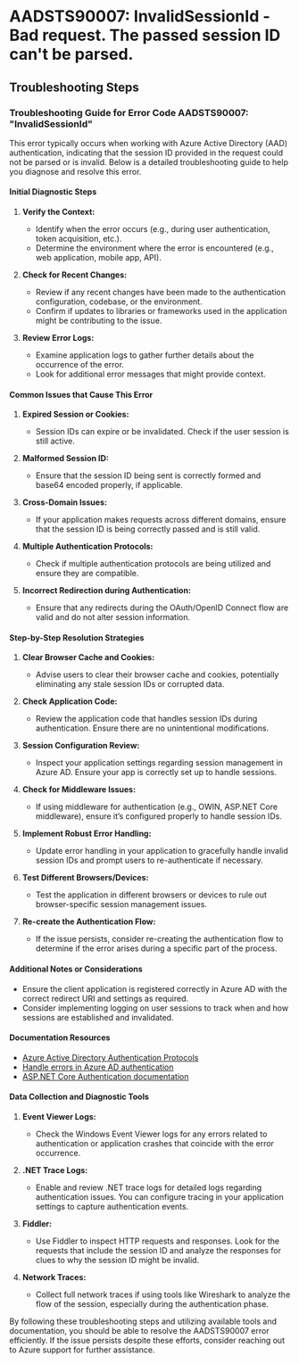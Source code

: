 # AADSTS90007: InvalidSessionId - Bad request. The passed session ID can't be parsed.


## Troubleshooting Steps
### Troubleshooting Guide for Error Code AADSTS90007: "InvalidSessionId"

This error typically occurs when working with Azure Active Directory (AAD) authentication, indicating that the session ID provided in the request could not be parsed or is invalid. Below is a detailed troubleshooting guide to help you diagnose and resolve this error.

#### Initial Diagnostic Steps

1. **Verify the Context:**
   - Identify when the error occurs (e.g., during user authentication, token acquisition, etc.).
   - Determine the environment where the error is encountered (e.g., web application, mobile app, API).

2. **Check for Recent Changes:**
   - Review if any recent changes have been made to the authentication configuration, codebase, or the environment.
   - Confirm if updates to libraries or frameworks used in the application might be contributing to the issue.

3. **Review Error Logs:**
   - Examine application logs to gather further details about the occurrence of the error.
   - Look for additional error messages that might provide context.

#### Common Issues that Cause This Error

1. **Expired Session or Cookies:**
   - Session IDs can expire or be invalidated. Check if the user session is still active.

2. **Malformed Session ID:**
   - Ensure that the session ID being sent is correctly formed and base64 encoded properly, if applicable.

3. **Cross-Domain Issues:**
   - If your application makes requests across different domains, ensure that the session ID is being correctly passed and is still valid.

4. **Multiple Authentication Protocols:**
   - Check if multiple authentication protocols are being utilized and ensure they are compatible.

5. **Incorrect Redirection during Authentication:**
   - Ensure that any redirects during the OAuth/OpenID Connect flow are valid and do not alter session information.

#### Step-by-Step Resolution Strategies

1. **Clear Browser Cache and Cookies:**
   - Advise users to clear their browser cache and cookies, potentially eliminating any stale session IDs or corrupted data.

2. **Check Application Code:**
   - Review the application code that handles session IDs during authentication. Ensure there are no unintentional modifications.

3. **Session Configuration Review:**
   - Inspect your application settings regarding session management in Azure AD. Ensure your app is correctly set up to handle sessions.

4. **Check for Middleware Issues:**
   - If using middleware for authentication (e.g., OWIN, ASP.NET Core middleware), ensure it’s configured properly to handle session IDs.

5. **Implement Robust Error Handling:**
   - Update error handling in your application to gracefully handle invalid session IDs and prompt users to re-authenticate if necessary.

6. **Test Different Browsers/Devices:**
   - Test the application in different browsers or devices to rule out browser-specific session management issues.

7. **Re-create the Authentication Flow:**
   - If the issue persists, consider re-creating the authentication flow to determine if the error arises during a specific part of the process.

#### Additional Notes or Considerations

- Ensure the client application is registered correctly in Azure AD with the correct redirect URI and settings as required.
- Consider implementing logging on user sessions to track when and how sessions are established and invalidated.

#### Documentation Resources

- [Azure Active Directory Authentication Protocols](https://docs.microsoft.com/en-us/azure/active-directory/develop/authentication-scenarios)
- [Handle errors in Azure AD authentication](https://docs.microsoft.com/en-us/azure/active-directory/develop/errors)
- [ASP.NET Core Authentication documentation](https://docs.microsoft.com/en-us/aspnet/core/security/authentication/)

#### Data Collection and Diagnostic Tools

1. **Event Viewer Logs:** 
   - Check the Windows Event Viewer logs for any errors related to authentication or application crashes that coincide with the error occurrence.

2. **.NET Trace Logs:**
   - Enable and review .NET trace logs for detailed logs regarding authentication issues. You can configure tracing in your application settings to capture authentication events.

3. **Fiddler:**
   - Use Fiddler to inspect HTTP requests and responses. Look for the requests that include the session ID and analyze the responses for clues to why the session ID might be invalid.

4. **Network Traces:**
   - Collect full network traces if using tools like Wireshark to analyze the flow of the session, especially during the authentication phase.

By following these troubleshooting steps and utilizing available tools and documentation, you should be able to resolve the AADSTS90007 error efficiently. If the issue persists despite these efforts, consider reaching out to Azure support for further assistance.